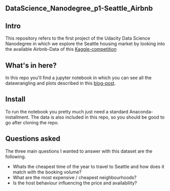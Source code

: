 ## DataScience_Nanodegree_p1-Seattle_Airbnb

## Intro
This repository refers to the first project of the Udacity Data Science Nanodegree in which we explore the Seattle housing market by looking into the available Airbnb-Data of this [Kaggle-competition](https://www.kaggle.com/airbnb/seattle/data)

## What's in here?
In this repo you'll find a jupyter notebook in which you can see all the datawrangling and plots described in this [blog-post](https://tonymiller-53017.medium.com/a-little-something-about-the-homestays-in-seattle-wa-7f790fa85e20). 

## Install
To run the notebook you pretty much just need a standard Anaconda-installment. The data is also included in this repo, so you should be good to go after cloning the repo.

## Questions asked
The three main questions I wanted to answer with this dataset are the following.

 - Whats the cheapest time of the year to travel to Seattle and how does it match with the booking volume?
 - What are the most expensive / cheapest neighbourhoods?
 - Is the host behaviour influencing the price and availability?